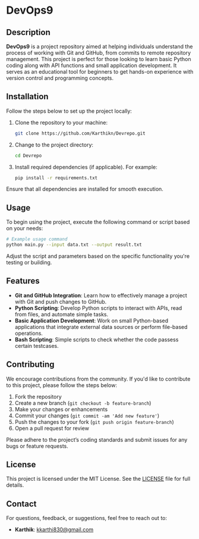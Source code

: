 
# DevOps9

## Description
**DevOps9** is a project repository aimed at helping individuals understand the process of working with Git and GitHub, from commits to remote repository management. This project is perfect for those looking to learn basic Python coding along with API functions and small application development. It serves as an educational tool for beginners to get hands-on experience with version control and programming concepts.

## Installation

Follow the steps below to set up the project locally:

1. Clone the repository to your machine:
   ```bash
   git clone https://github.com/Karthikn/Devrepo.git
   ```
2. Change to the project directory:
   ```bash
   cd Devrepo
   ```

3. Install required dependencies (if applicable). For example:
   ```bash
   pip install -r requirements.txt
   ```

Ensure that all dependencies are installed for smooth execution.

## Usage

To begin using the project, execute the following command or script based on your needs:

```bash
# Example usage command
python main.py --input data.txt --output result.txt
```

Adjust the script and parameters based on the specific functionality you're testing or building.

## Features

- **Git and GitHub Integration**: Learn how to effectively manage a project with Git and push changes to GitHub.
- **Python Scripting**: Develop Python scripts to interact with APIs, read from files, and automate simple tasks.
- **Basic Application Development**: Work on small Python-based applications that integrate external data sources or perform file-based operations.
- **Bash Scripting**: Simple scripts to check whether the code passess certain testcases.

## Contributing

We encourage contributions from the community. If you'd like to contribute to this project, please follow the steps below:

1. Fork the repository
2. Create a new branch (`git checkout -b feature-branch`)
3. Make your changes or enhancements
4. Commit your changes (`git commit -am 'Add new feature'`)
5. Push the changes to your fork (`git push origin feature-branch`)
6. Open a pull request for review

Please adhere to the project’s coding standards and submit issues for any bugs or feature requests.

## License

This project is licensed under the MIT License. See the [LICENSE](LICENSE) file for full details.

## Contact

For questions, feedback, or  suggestions, feel free to reach out to:

- **Karthik**: [kkarthi830@gmail.com](mailto:kkarthi830@gmail.com)